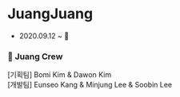 #  JuangJuang
- 2020.09.12 ~ 🧡<br>

### 🔸 Juang Crew 
  [기획팀]
    Bomi Kim & Dawon Kim<br>
  [개발팀]
    Eunseo Kang & Minjung Lee & Soobin Lee<br><br>


